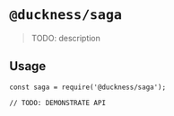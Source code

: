# `@duckness/saga`

> TODO: description

## Usage

```
const saga = require('@duckness/saga');

// TODO: DEMONSTRATE API
```
